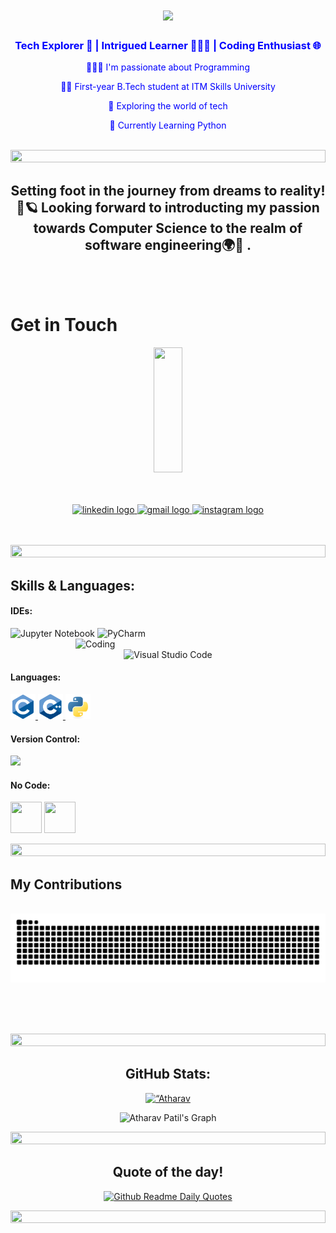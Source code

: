 <h1 align="center">
  <img src="https://readme-typing-svg.herokuapp.com/?font=Righteous&size=35&center=true&vCenter=true&width=500&height=70&duration=4000&lines=Hello+Everyone!!🚀;+I+am+Atharav+Patil😇;+Welcome+to+my+Profile!💻" /> 
</h1>  
<h3 align="center">  
    <font color="blue">Tech Explorer 🚀 | Intrigued  Learner 👩🏻‍💻 | Coding Enthusiast 🌐</font>
</h3>

<div align="center">
    <p><font color="blue">🧑🏻‍🎓 I'm passionate about Programming </font></p>
    <p><font color="blue">👨‍💻 First-year B.Tech student at ITM Skills University</font></p> 
    <p><font color="blue">🚀 Exploring the world of tech</font></p>
    <p><font color="blue">🌱 Currently Learning  Python </font></p>
</div>




 <br>
    <div align="center">
  <img src="https://i.imgur.com/dBaSKWF.gif" height="20" width="100%">
</div>
<h2 align="center">Setting foot in the journey from dreams to reality!🎥🪐 Looking forward to introducting my passion towards Computer Science to the realm of software engineering🌍🚀 .</h2>
<br>

<br>
   <h1>Get in Touch</h1>
   <div align="center">
    <div align="center">
  <img src="https://cdn.dribbble.com/users/1162077/screenshots/3848914/programmer.gif" height="200" width="30%">
</div>
   <br>
   <br>
  <p>
     <a href=“https://www.linkedin.com/in/atharav-patil-b47681289/“ target="_blank">
      <img src="https://img.shields.io/static/v1?message=LinkedIn&logo=linkedin&label=&color=0077B5&logoColor=white&labelColor=&style=for-the-badge" height="31" alt="linkedin logo"  />
    </a>
     <a href="mailto:atharavpatil01@gmail.com" target="_blank">
      <img src="https://img.shields.io/static/v1?message=Gmail&logo=gmail&label=&color=D14836&logoColor=white&labelColor=&style=for-the-badge" height="31" alt="gmail logo"  />
    </a>
    <a href="https://www.instagram.com/atharvvpatilll/“ target="_blank">
      <img src="https://img.shields.io/static/v1?message=Instagram&logo=instagram&label=&color=E4405F&logoColor=white&labelColor=&style=for-the-badge" height="31" alt="instagram logo"  />
    </a>

  </p>
</div>
<br>
<br>
<div align="center">
    <div align="center">
  <img src="https://i.imgur.com/dBaSKWF.gif" height="20" width="100%">
</div>
<div align="left">
  <h2>Skills & Languages:</h2>
<h4>IDEs:</h4>
<p>
    <img src="https://img.shields.io/badge/jupyter-%23FA0F00.svg?style=for-the-badge&logo=jupyter&logoColor=white" alt="Jupyter Notebook">
    <img src="https://img.shields.io/badge/pycharm-143?style=for-the-badge&logo=pycharm&logoColor=black&color=black&labelColor=green" alt="PyCharm">
     <img align="right" alt="Coding" width="400" src="https://media1.giphy.com/media/bGgsc5mWoryfgKBx1u/200w.gif?cid=6c09b952mofd3q193r58zys5hkakxx79yh7a5m1zmyntdcmv&ep=v1_gifs_search&rid=200w.gif&ct=g">
</div>
    <img src="https://img.shields.io/badge/Visual%20Studio%20Code-0078d7.svg?style=for-the-badge&logo=visual-studio-code&logoColor=white" alt="Visual Studio Code">
</p>
   
</p>
    
<div align="left">
  <h4>Languages:</h4>
<p align="left">
  <a href="https://www.cprogramming.com/" target="_blank" rel="noreferrer">
    <img src="https://raw.githubusercontent.com/devicons/devicon/master/icons/c/c-original.svg" alt="c" width="40" height="40"/>
  </a>
  <a href="https://www.w3schools.com/cpp/" target="_blank" rel="noreferrer">
    <img src="https://raw.githubusercontent.com/devicons/devicon/master/icons/cplusplus/cplusplus-original.svg" alt="cplusplus" width="40" height="40"/>
  </a>
  <a href="https://www.python.org" target="_blank" rel="noreferrer">
    <img src="https://raw.githubusercontent.com/devicons/devicon/master/icons/python/python-original.svg" alt="python" width="40" height="40"/>
  </a>
</p>
  
<h4>Version Control:</h4>
<p>
    <img src="https://skillicons.dev/icons?i=git,github&theme=dark" />
</p>
<h4>No Code:</h4>
<p>
 <img src="https://www.appsheet.com/Content/img/material/appsheet_rebrand_logo.svg" width="50" height="50" theme="dark"> 
<img src="https://img.shields.io/badge/wix-0078d7.svg?style=for-the-badge&logo=&logoColor=black" width="50" height="50" theme="light">
</p>
    <div align="center">
  <img src="https://i.imgur.com/dBaSKWF.gif" height="20" width="100%">
</div>
<div align="left">
  <h2>My Contributions</h2>
  <br>
  <img alt="snake eating my contributions" src="https://raw.githubusercontent.com/atharavpatil77/atharavpatil77/output/github-contribution-grid-snake.svg" />
  
  <br/><br/><br/>
</div>

  <img src="https://i.imgur.com/dBaSKWF.gif" height="20" width="100%">


<div align="center">
  <h2>GitHub Stats:</h2>
  <p align="center">
  <a href="https://github.com/atharavpatil77”>
    <img src="https://github-readme-streak-stats.herokuapp.com/?user=atharavpatil77&theme=radical&border=7F3FBF&background=0D1117" alt="Atharav Patil's GitHub streak"/>
  </a>
</p>

<p align="center">
  <a href="https://github.com/atharavpatil77”>
    <img src="https://github-profile-summary-cards.vercel.app/api/cards/profile-details?username=anusrimk&theme=radical" alt="Atharav Patil's GitHub Contribution"/>
  </a>
</p>

<a> 
  <a href="https://github.com/atharavpatil77”>
    <img alt="Atharav Patil  Github Stats" src="https://denvercoder1-github-readme-stats.vercel.app/api?username=atharavpatil77&show_icons=true&count_private=true&theme=react&border_color=7F3FBF&bg_color=0D1117&title_color=F85D7F&icon_color=F8D866" height="192px" width="49.5%"/>
  </a>
  <a href="https://github.com/anusrimk">
    <img alt=“Atharav Patil Top Languages" src="https://denvercoder1-github-readme-stats.vercel.app/api/top-langs/?username=atharavpatil77&langs_count=8&layout=compact&theme=react&border_color=7F3FBF&bg_color=0D1117&title_color=F85D7F&icon_color=F8D866" height="192px" width="49.5%"/>
  </a>
  <br/>
</a>

![Atharav Patil's Graph](https://github-readme-activity-graph.vercel.app/graph?username=atharavpatil77&custom_title=Atharav%20Patil's%20GitHub%20Activity%20Graph&bg_color=0D1117&color=7F3FBF&line=7F3FBF&point=7F3FBF&area_color=FFFFFF&title_color=FFFFFF&area=true)

<div align="center">
  <img src="https://i.imgur.com/dBaSKWF.gif" height="20" width="100%">
</div>


<div align="center">
  <h2>Quote of the day!</h2>
 

<div align="center">
    
</p>

[![Github Readme Daily Quotes](https://readme-daily-quotes.vercel.app/api?theme=vue)](https://github.com/cheehwatang/github-readme-daily-quotes)

 </div>
 <div align="center">
  <img src="https://i.imgur.com/dBaSKWF.gif" height="20" width="100%">
</div>
